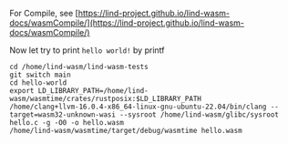 For Compile, see [https://lind-project.github.io/lind-wasm-docs/wasmCompile/](https://lind-project.github.io/lind-wasm-docs/wasmCompile/)

Now let try to print `hello world!` by printf

```
cd /home/lind-wasm/lind-wasm-tests
git switch main
cd hello-world
export LD_LIBRARY_PATH=/home/lind-wasm/wasmtime/crates/rustposix:$LD_LIBRARY_PATH
/home/clang+llvm-16.0.4-x86_64-linux-gnu-ubuntu-22.04/bin/clang --target=wasm32-unknown-wasi --sysroot /home/lind-wasm/glibc/sysroot hello.c -g -O0 -o hello.wasm
/home/lind-wasm/wasmtime/target/debug/wasmtime hello.wasm
```
